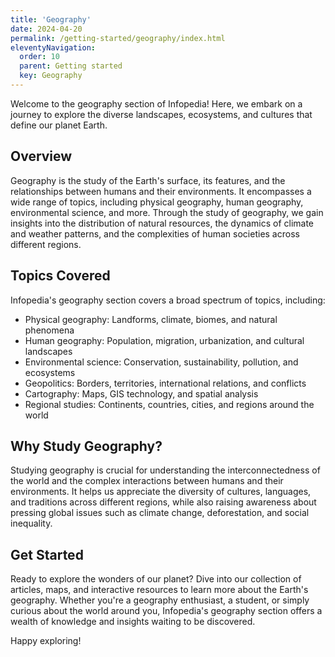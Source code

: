 ```yaml
---
title: 'Geography' 
date: 2024-04-20
permalink: /getting-started/geography/index.html
eleventyNavigation:
  order: 10
  parent: Getting started 
  key: Geography
---
```


Welcome to the geography section of Infopedia! Here, we embark on a journey to explore the diverse landscapes, ecosystems, and cultures that define our planet Earth.

## Overview

Geography is the study of the Earth's surface, its features, and the relationships between humans and their environments. It encompasses a wide range of topics, including physical geography, human geography, environmental science, and more. Through the study of geography, we gain insights into the distribution of natural resources, the dynamics of climate and weather patterns, and the complexities of human societies across different regions.

## Topics Covered

Infopedia's geography section covers a broad spectrum of topics, including:

- Physical geography: Landforms, climate, biomes, and natural phenomena
- Human geography: Population, migration, urbanization, and cultural landscapes
- Environmental science: Conservation, sustainability, pollution, and ecosystems
- Geopolitics: Borders, territories, international relations, and conflicts
- Cartography: Maps, GIS technology, and spatial analysis
- Regional studies: Continents, countries, cities, and regions around the world

## Why Study Geography?

Studying geography is crucial for understanding the interconnectedness of the world and the complex interactions between humans and their environments. It helps us appreciate the diversity of cultures, languages, and traditions across different regions, while also raising awareness about pressing global issues such as climate change, deforestation, and social inequality.

## Get Started

Ready to explore the wonders of our planet? Dive into our collection of articles, maps, and interactive resources to learn more about the Earth's geography. Whether you're a geography enthusiast, a student, or simply curious about the world around you, Infopedia's geography section offers a wealth of knowledge and insights waiting to be discovered.

Happy exploring!

